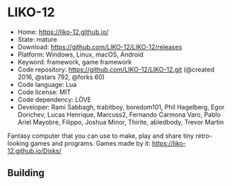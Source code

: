 # LIKO-12

- Home: https://liko-12.github.io/
- State: mature
- Download: https://github.com/LIKO-12/LIKO-12/releases
- Platform: Windows, Linux, macOS, Android
- Keyword: framework, game framework
- Code repository: https://github.com/LIKO-12/LIKO-12.git (@created 2016, @stars 792, @forks 60)
- Code language: Lua
- Code license: MIT
- Code dependency: LÖVE
- Developer: Rami Sabbagh, trabitboy, boredom101, Phil Hagelberg, Egor Dorichev, Lucas Henrique, Marcuss2, Fernando Carmona Varo, Pablo Ariel Mayobre, Filippo, Joshua Minor, Thirite, abledbody, Trevor Martin

Fantasy computer that you can use to make, play and share tiny retro-looking games and programs.
Games made by it: https://liko-12.github.io/Disks/

## Building
